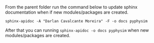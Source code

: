 From the parent folder run the command below to update sphinx documentation
when if new modules/packages are created.

`sphinx-apidoc -A "Darlan Cavalcante Moreira" -F -o docs pyphysim`

After that you can running
`sphinx-apidoc -o docs pyphysim`
when new modules/packages are created.

